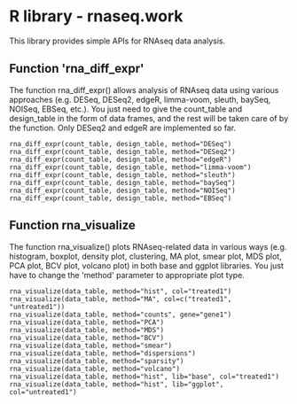 # R library - rnaseq.work

This library provides simple APIs for RNAseq data analysis. 

## Function 'rna_diff_expr'

The function rna_diff_expr() allows analysis of RNAseq data using
various approaches (e.g. DESeq, DESeq2, edgeR, limma-voom, sleuth, baySeq,
NOISeq, EBSeq, etc.). You just need to give the 
count_table and design_table in the form of data frames, and the rest
will be taken care of by the function.  Only DESeq2 and edgeR are implemented
so far.

~~~~~~~~~~~~
rna_diff_expr(count_table, design_table, method="DESeq")
rna_diff_expr(count_table, design_table, method="DESeq2")
rna_diff_expr(count_table, design_table, method="edgeR")
rna_diff_expr(count_table, design_table, method="limma-voom")
rna_diff_expr(count_table, design_table, method="sleuth")
rna_diff_expr(count_table, design_table, method="baySeq")
rna_diff_expr(count_table, design_table, method="NOISeq")
rna_diff_expr(count_table, design_table, method="EBSeq")
~~~~~~~~~~~~


## Function rna_visualize

The function rna_visualize() plots RNAseq-related data in
various ways (e.g. histogram, boxplot, density plot, clustering,
MA plot, smear plot, MDS plot, PCA plot, BCV plot, volcano plot)
in both base and ggplot libraries. You just have to change
the 'method' parameter to appropriate plot type.

~~~~~~~~~~
rna_visualize(data_table, method="hist", col="treated1")
rna_visualize(data_table, method="MA", col=c("treated1", "untreated1"))
rna_visualize(data_table, method="counts", gene="gene1")
rna_visualize(data_table, method="PCA")
rna_visualize(data_table, method="MDS")
rna_visualize(data_table, method="BCV")
rna_visualize(data_table, method="smear")
rna_visualize(data_table, method="dispersions")
rna_visualize(data_table, method="sparsity")
rna_visualize(data_table, method="volcano")
rna_visualize(data_table, method="hist", lib="base", col="treated1")
rna_visualize(data_table, method="hist", lib="ggplot", col="untreated1")
~~~~~~~~~~


